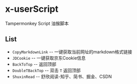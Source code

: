 # x-userScript

Tampermonkey Script 油猴脚本

## List

- `CopyMarkdownLink` -- 一键获取当前网址的markdown格式链接
- `JDCookie` -- 一键获取京东Cookie信息
- `BackToTop` -- 返回顶部
- `DoubleTBackTop` -- 双击 `T` 返回顶部
- `ShuxinRead` -- 舒欣阅读-知乎、简书、掘金、CSDN
